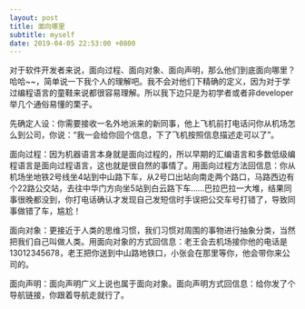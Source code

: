 ```yaml
---
layout: post
title: 面向哪里
subtitle: myself
date: 2019-04-05 22:53:00 +0800
---
```

对于软件开发者来说，面向过程、面向对象、面向声明，那么他们到底面向哪里？哈哈~~，简单说一下我个人的理解吧。我不会对他们下精确的定义，因为对于学过编程语言的童鞋来说都很容易理解。所以我下边只是为初学者或者非developer举几个通俗易懂的栗子。

先确定人设：你需要接收一名外地派来的新同事，他上飞机前打电话问你从机场怎么到公司，你说：“我一会给你回个信息，下了飞机按照信息描述走可以了”。

面向过程：因为机器语言本身就是面向过程的，所以早期的汇编语言和多数低级编程语言是面向过程语言，这也就是很自然的事情了。用面向过程方法回信息：你从机场坐地铁2号线坐4站到中山路下车，从2号口出站向南走两个路口，马路西边有个22路公交站，去往中华门方向坐5站到白云路下车……巴拉巴拉一大堆，结果同事很晚都没到，你打电话确认才发现自己发短信时手误把公交车号打错了，导致同事做错了车，尴尬！

面向对象：更接近于人类的思维习惯，我们习惯对周围的事物进行抽象分类，当然把我们自己叫做人类。用面向对象的方式回信息：老王会去机场接你他的电话是13012345678，老王把你送到中山路地铁口，小张会在那里等你，他会带你来公司的。

面向声明：面向声明广义上说也属于面向对象。面向声明方式回信息：给你发了个导航链接，你跟着导航走就行了。